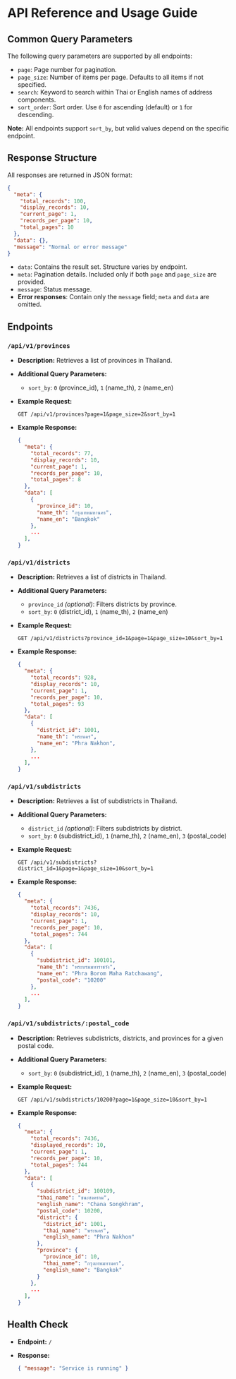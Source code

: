 # API Reference and Usage Guide

## Common Query Parameters

The following query parameters are supported by all endpoints:

- `page`: Page number for pagination.
- `page_size`: Number of items per page. Defaults to all items if not specified.
- `search`: Keyword to search within Thai or English names of address components.
- `sort_order`: Sort order. Use `0` for ascending (default) or `1` for descending.

**Note:** All endpoints support `sort_by`, but valid values depend on the specific endpoint.

## Response Structure

All responses are returned in JSON format:

```json
{
  "meta": {
    "total_records": 100,
    "display_records": 10,
    "current_page": 1,
    "records_per_page": 10,
    "total_pages": 10
  },
  "data": {},
  "message": "Normal or error message"
}
```

- `data`: Contains the result set. Structure varies by endpoint.
- `meta`: Pagination details. Included only if both `page` and `page_size` are provided.
- `message`: Status message.
- **Error responses**: Contain only the `message` field; `meta` and `data` are omitted.

## Endpoints

### `/api/v1/provinces`

- **Description:** Retrieves a list of provinces in Thailand.
- **Additional Query Parameters:**

  - `sort_by`: `0` (province_id), `1` (name_th), `2` (name_en)

- **Example Request:**

  ```http
  GET /api/v1/provinces?page=1&page_size=2&sort_by=1
  ```

- **Example Response:**

  ```json
  {
    "meta": {
      "total_records": 77,
      "display_records": 10,
      "current_page": 1,
      "records_per_page": 10,
      "total_pages": 8
    },
    "data": [
      {
        "province_id": 10,
        "name_th": "กรุงเทพมหานคร",
        "name_en": "Bangkok"
      },
      ...
    ],
  }
  ```

### `/api/v1/districts`

- **Description:** Retrieves a list of districts in Thailand.
- **Additional Query Parameters:**

  - `province_id` _(optional)_: Filters districts by province.
  - `sort_by`: `0` (district_id), `1` (name_th), `2` (name_en)

- **Example Request:**

  ```http
  GET /api/v1/districts?province_id=1&page=1&page_size=10&sort_by=1
  ```

- **Example Response:**

  ```json
  {
    "meta": {
      "total_records": 928,
      "display_records": 10,
      "current_page": 1,
      "records_per_page": 10,
      "total_pages": 93
    },
    "data": [
      {
        "district_id": 1001,
        "name_th": "พระนคร",
        "name_en": "Phra Nakhon",
      },
      ...
    ],
  }
  ```

### `/api/v1/subdistricts`

- **Description:** Retrieves a list of subdistricts in Thailand.
- **Additional Query Parameters:**

  - `district_id` _(optional)_: Filters subdistricts by district.
  - `sort_by`: `0` (subdistrict_id), `1` (name_th), `2` (name_en), `3` (postal_code)

- **Example Request:**

  ```http
  GET /api/v1/subdistricts?district_id=1&page=1&page_size=10&sort_by=1
  ```

- **Example Response:**

  ```json
  {
    "meta": {
      "total_records": 7436,
      "display_records": 10,
      "current_page": 1,
      "records_per_page": 10,
      "total_pages": 744
    },
    "data": [
      {
        "subdistrict_id": 100101,
        "name_th": "พระบรมมหาราชวัง",
        "name_en": "Phra Borom Maha Ratchawang",
        "postal_code": "10200"
      },
      ...
    ],
  }
  ```

### `/api/v1/subdistricts/:postal_code`

- **Description:** Retrieves subdistricts, districts, and provinces for a given postal code.
- **Additional Query Parameters:**

  - `sort_by`: `0` (subdistrict_id), `1` (name_th), `2` (name_en), `3` (postal_code)

- **Example Request:**

  ```http
  GET /api/v1/subdistricts/10200?page=1&page_size=10&sort_by=1
  ```

- **Example Response:**

  ```json
  {
    "meta": {
      "total_records": 7436,
      "displayed_records": 10,
      "current_page": 1,
      "records_per_page": 10,
      "total_pages": 744
    },
    "data": [
      {
        "subdistrict_id": 100109,
        "thai_name": "ชนะสงคราม",
        "english_name": "Chana Songkhram",
        "postal_code": 10200,
        "district": {
          "district_id": 1001,
          "thai_name": "พระนคร",
          "english_name": "Phra Nakhon"
        },
        "province": {
          "province_id": 10,
          "thai_name": "กรุงเทพมหานคร",
          "english_name": "Bangkok"
        }
      },
      ...
    ],
  }
  ```

## Health Check

- **Endpoint:** `/`
- **Response:**

  ```json
  { "message": "Service is running" }
  ```
